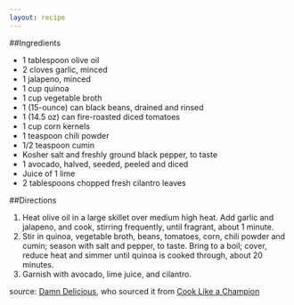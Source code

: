 ```yaml
---
layout: recipe
---
```

##Ingredients
- 1 tablespoon olive oil
- 2 cloves garlic, minced
- 1 jalapeno, minced
- 1 cup quinoa
- 1 cup vegetable broth
- 1 (15-ounce) can black beans, drained and rinsed
- 1 (14.5 oz) can fire-roasted diced tomatoes
- 1 cup corn kernels
- 1 teaspoon chili powder
- 1/2 teaspoon cumin
- Kosher salt and freshly ground black pepper, to taste
- 1 avocado, halved, seeded, peeled and diced
- Juice of 1 lime
- 2 tablespoons chopped fresh cilantro leaves

##Directions
1. Heat olive oil in a large skillet over medium high heat. Add garlic and jalapeno, and cook, stirring frequently, until fragrant, about 1 minute.
2. Stir in quinoa, vegetable broth, beans, tomatoes, corn, chili powder and cumin; season with salt and pepper, to taste. Bring to a boil; cover, reduce heat and simmer until quinoa is cooked through, about 20 minutes.
3. Garnish with avocado, lime juice, and cilantro.

source: [Damn Delicious](http://damndelicious.net/2014/04/09/one-pan-mexican-quinoa/), who sourced it from [Cook Like a Champion ](http://cooklikeachampion.com/2014/02/one-pan-mexican-quinoa/)

	



